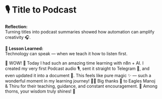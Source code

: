 # 🎙️ Title to Podcast

**Reflection:**  
Turning titles into podcast summaries showed how automation can amplify creativity 🎧.

**💭 Lesson Learned:**  
Technology can speak — when we teach it how to listen first.

🌟 
WOW! 🎉 Today I had such an amazing time learning with n8n + AI.
I created my very first Podcast audio 🎙️, sent it straight to Telegram 📩, and even updated it into a document 📄.
This feels like pure magic ✨ — such a wonderful moment in my learning journey! 🚀💡
Big thanks 🙏 to Eagles Manoj & Thiru for their teaching, guidance, and constant encouragement. 🌹 Among thorns, your wisdom truly shines! 🌟
